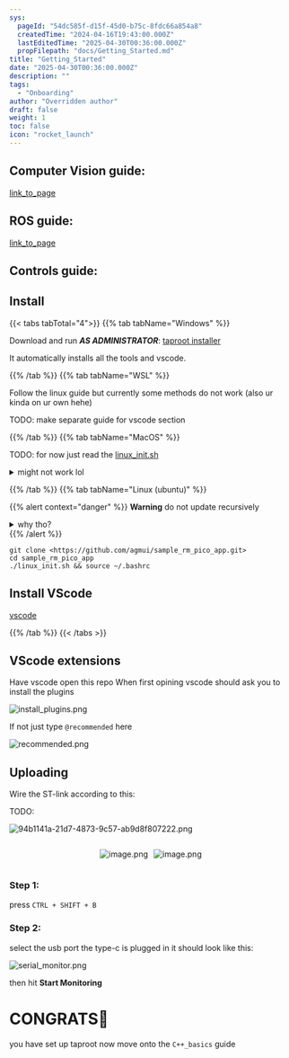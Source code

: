```yaml
---
sys:
  pageId: "54dc585f-d15f-45d0-b75c-8fdc66a854a8"
  createdTime: "2024-04-16T19:43:00.000Z"
  lastEditedTime: "2025-04-30T00:36:00.000Z"
  propFilepath: "docs/Getting_Started.md"
title: "Getting_Started"
date: "2025-04-30T00:36:00.000Z"
description: ""
tags:
  - "Onboarding"
author: "Overridden author"
draft: false
weight: 1
toc: false
icon: "rocket_launch"
---
```


## Computer Vision guide:

[link_to_page](86d45bc0-388b-4d26-8848-44f255f73d0e)

## ROS guide:

[link_to_page](3c76c1de-ec8f-46d6-8b0a-294005edc2d5)

## Controls guide:

## Install

{{< tabs tabTotal="4">}}
{{% tab tabName="Windows" %}}

Download and run _**AS ADMINISTRATOR**_: [taproot installer](https://github.com/Thornbots/TeachingFreshies/releases/tag/1.0)

It automatically installs all the tools and vscode.

{{% /tab %}}
{{% tab tabName="WSL" %}}

Follow the linux guide but currently some methods do not work (also ur kinda on ur own hehe)

TODO: make separate guide for vscode section

{{% /tab %}}
{{% tab tabName="MacOS" %}}

TODO: for now just read the [linux_init.sh](https://github.com/agmui/sample_rm_pico_app/blob/main/linux_init.sh)

<details>
<summary>might not work lol</summary>

`brew install libusb pkg-config`

Next install: [vscode](https://code.visualstudio.com/Download)

</details>

{{% /tab %}}
{{% tab tabName="Linux (ubuntu)" %}}

{{% alert context="danger" %}}
**Warning** do not update recursively
<details>
<summary>why tho?</summary>
There are some submodules that may go on for a while (like tinyusb) and I highly
recommend you don't need to get them.
If you want to see what submodules I update just look in `linux_init.sh`
</details>
{{% /alert %}}

```shell
git clone <https://github.com/agmui/sample_rm_pico_app.git>
cd sample_rm_pico_app
./linux_init.sh && source ~/.bashrc
```

## Install VScode

[vscode](https://code.visualstudio.com/Download)

{{% /tab %}}
{{< /tabs >}}

## VScode extensions

Have vscode open this repo
When first opining vscode should ask you to install the plugins

![install_plugins.png](https://prod-files-secure.s3.us-west-2.amazonaws.com/d518164a-d88e-44d1-a4ee-3adb3bd8bce0/89bd30f0-1825-4e77-867b-0a41ce370880/install_plugins.png?X-Amz-Algorithm=AWS4-HMAC-SHA256&X-Amz-Content-Sha256=UNSIGNED-PAYLOAD&X-Amz-Credential=ASIAZI2LB4667TM6C2ML%2F20250802%2Fus-west-2%2Fs3%2Faws4_request&X-Amz-Date=20250802T070922Z&X-Amz-Expires=3600&X-Amz-Security-Token=IQoJb3JpZ2luX2VjENf%2F%2F%2F%2F%2F%2F%2F%2F%2F%2FwEaCXVzLXdlc3QtMiJHMEUCIQCCwbIBTSwwCOIz1mmKP3ot8u17iy8%2F3rHEDyfw%2BlVvVQIgYeO5A57eMcDocCnMjFeij%2BrPrOaDvUoTkfDUPeS%2BGc4q%2FwMIEBAAGgw2Mzc0MjMxODM4MDUiDIoOuNVfn1H%2FSnNzyircAxMDP%2FKuOTgzQlan5SabBipQJxN6%2BdWkUPH7%2BM9CgNOu41vNjlivrwo3aBKstvzTxf5hGiWNOvElGHIkrcb9hehw8fOhiJYtWoMeC4J7lMCIVFIZivNDTvSEOCGusxfGqI1KQBpJfhHf4VPJvm70DJgKb4mIUGqs8jJV6K38o%2BNffG7QVFl4dmtYljngy0RDo7JKZcd28kBs08%2BEf0IjEZlVJa%2FuSLhfej94dL6iB9qudTfvrB98MwD49Oyy6zzWvvRUoPYCwAlU9k3em9P7ISStbG6QA2CZFrIThquyEr6oOgylgIqVNmgpw33g5ZIKS%2FMuD%2F1NpZ9qLjiERFhEjtyDaGj2f17mtsdXYyqn%2B7bRPcWcFkOaU8GZWMbXi4kxzrsuhAan99l6g0JJQgsbktCwLTNa99sPboLWJEX7SqRZF7XQsYtsC8Kb7I7yBg5CuycrnqtNtCOFAZZoLzzBKfP04bLPVjpOqC8esJNdbWDNN9M304x9Mgb96dA4NGxsVMxEmUner7dvrcE8VTkY3ZsfYg5wQ20H6nf25jGfaIFSdALY3WogrqTTRHOtgy7Z3MPgxXMF6oRAbdnBjZZAN8PSS%2BQXfIBvYIpV6B6HO3oANpyv19rouuAY%2BuOzMLrwtsQGOqUBDmN23yX7OQ634vvLz%2B0RuB%2BwiCHcCK%2Bw7lI0ZiG6PMxboMW%2B3yqcsyXe7YXbMTdcqeqNyKFQYup2pOwpe%2B28RWlVIPj%2B3fM%2BWtt%2B6xAAdYPYiMxahfr0L5YL7a0w%2FoThcjrCjigmIi71d3c04juL%2FQULXaFyc4z77rQjKW6F3irEPS2Nk2iCmS4kzlxV555PGJremSqtL2xqxWly0B4n%2FF3duryY&X-Amz-Signature=b83e647fdaf477cd56e2fb8613971cd255c8a4712242d9f44d0b04eb940a9184&X-Amz-SignedHeaders=host&x-amz-checksum-mode=ENABLED&x-id=GetObject)

If not just type `@recommended` here  

![recommended.png](https://prod-files-secure.s3.us-west-2.amazonaws.com/d518164a-d88e-44d1-a4ee-3adb3bd8bce0/61e661e9-5d85-4dfc-be0d-8d2097a5e793/recommended.png?X-Amz-Algorithm=AWS4-HMAC-SHA256&X-Amz-Content-Sha256=UNSIGNED-PAYLOAD&X-Amz-Credential=ASIAZI2LB4667TM6C2ML%2F20250802%2Fus-west-2%2Fs3%2Faws4_request&X-Amz-Date=20250802T070922Z&X-Amz-Expires=3600&X-Amz-Security-Token=IQoJb3JpZ2luX2VjENf%2F%2F%2F%2F%2F%2F%2F%2F%2F%2FwEaCXVzLXdlc3QtMiJHMEUCIQCCwbIBTSwwCOIz1mmKP3ot8u17iy8%2F3rHEDyfw%2BlVvVQIgYeO5A57eMcDocCnMjFeij%2BrPrOaDvUoTkfDUPeS%2BGc4q%2FwMIEBAAGgw2Mzc0MjMxODM4MDUiDIoOuNVfn1H%2FSnNzyircAxMDP%2FKuOTgzQlan5SabBipQJxN6%2BdWkUPH7%2BM9CgNOu41vNjlivrwo3aBKstvzTxf5hGiWNOvElGHIkrcb9hehw8fOhiJYtWoMeC4J7lMCIVFIZivNDTvSEOCGusxfGqI1KQBpJfhHf4VPJvm70DJgKb4mIUGqs8jJV6K38o%2BNffG7QVFl4dmtYljngy0RDo7JKZcd28kBs08%2BEf0IjEZlVJa%2FuSLhfej94dL6iB9qudTfvrB98MwD49Oyy6zzWvvRUoPYCwAlU9k3em9P7ISStbG6QA2CZFrIThquyEr6oOgylgIqVNmgpw33g5ZIKS%2FMuD%2F1NpZ9qLjiERFhEjtyDaGj2f17mtsdXYyqn%2B7bRPcWcFkOaU8GZWMbXi4kxzrsuhAan99l6g0JJQgsbktCwLTNa99sPboLWJEX7SqRZF7XQsYtsC8Kb7I7yBg5CuycrnqtNtCOFAZZoLzzBKfP04bLPVjpOqC8esJNdbWDNN9M304x9Mgb96dA4NGxsVMxEmUner7dvrcE8VTkY3ZsfYg5wQ20H6nf25jGfaIFSdALY3WogrqTTRHOtgy7Z3MPgxXMF6oRAbdnBjZZAN8PSS%2BQXfIBvYIpV6B6HO3oANpyv19rouuAY%2BuOzMLrwtsQGOqUBDmN23yX7OQ634vvLz%2B0RuB%2BwiCHcCK%2Bw7lI0ZiG6PMxboMW%2B3yqcsyXe7YXbMTdcqeqNyKFQYup2pOwpe%2B28RWlVIPj%2B3fM%2BWtt%2B6xAAdYPYiMxahfr0L5YL7a0w%2FoThcjrCjigmIi71d3c04juL%2FQULXaFyc4z77rQjKW6F3irEPS2Nk2iCmS4kzlxV555PGJremSqtL2xqxWly0B4n%2FF3duryY&X-Amz-Signature=755e7252d940964040b84b09a82f7f8b1a92bcc260cf1f96dee3570637955765&X-Amz-SignedHeaders=host&x-amz-checksum-mode=ENABLED&x-id=GetObject)

## Uploading

Wire the ST-link according to this:

TODO:

![94b1141a-21d7-4873-9c57-ab9d8f807222.png](https://prod-files-secure.s3.us-west-2.amazonaws.com/d518164a-d88e-44d1-a4ee-3adb3bd8bce0/e5fad17d-ab82-4300-9f4c-505ab4b1202c/94b1141a-21d7-4873-9c57-ab9d8f807222.png?X-Amz-Algorithm=AWS4-HMAC-SHA256&X-Amz-Content-Sha256=UNSIGNED-PAYLOAD&X-Amz-Credential=ASIAZI2LB4667TM6C2ML%2F20250802%2Fus-west-2%2Fs3%2Faws4_request&X-Amz-Date=20250802T070922Z&X-Amz-Expires=3600&X-Amz-Security-Token=IQoJb3JpZ2luX2VjENf%2F%2F%2F%2F%2F%2F%2F%2F%2F%2FwEaCXVzLXdlc3QtMiJHMEUCIQCCwbIBTSwwCOIz1mmKP3ot8u17iy8%2F3rHEDyfw%2BlVvVQIgYeO5A57eMcDocCnMjFeij%2BrPrOaDvUoTkfDUPeS%2BGc4q%2FwMIEBAAGgw2Mzc0MjMxODM4MDUiDIoOuNVfn1H%2FSnNzyircAxMDP%2FKuOTgzQlan5SabBipQJxN6%2BdWkUPH7%2BM9CgNOu41vNjlivrwo3aBKstvzTxf5hGiWNOvElGHIkrcb9hehw8fOhiJYtWoMeC4J7lMCIVFIZivNDTvSEOCGusxfGqI1KQBpJfhHf4VPJvm70DJgKb4mIUGqs8jJV6K38o%2BNffG7QVFl4dmtYljngy0RDo7JKZcd28kBs08%2BEf0IjEZlVJa%2FuSLhfej94dL6iB9qudTfvrB98MwD49Oyy6zzWvvRUoPYCwAlU9k3em9P7ISStbG6QA2CZFrIThquyEr6oOgylgIqVNmgpw33g5ZIKS%2FMuD%2F1NpZ9qLjiERFhEjtyDaGj2f17mtsdXYyqn%2B7bRPcWcFkOaU8GZWMbXi4kxzrsuhAan99l6g0JJQgsbktCwLTNa99sPboLWJEX7SqRZF7XQsYtsC8Kb7I7yBg5CuycrnqtNtCOFAZZoLzzBKfP04bLPVjpOqC8esJNdbWDNN9M304x9Mgb96dA4NGxsVMxEmUner7dvrcE8VTkY3ZsfYg5wQ20H6nf25jGfaIFSdALY3WogrqTTRHOtgy7Z3MPgxXMF6oRAbdnBjZZAN8PSS%2BQXfIBvYIpV6B6HO3oANpyv19rouuAY%2BuOzMLrwtsQGOqUBDmN23yX7OQ634vvLz%2B0RuB%2BwiCHcCK%2Bw7lI0ZiG6PMxboMW%2B3yqcsyXe7YXbMTdcqeqNyKFQYup2pOwpe%2B28RWlVIPj%2B3fM%2BWtt%2B6xAAdYPYiMxahfr0L5YL7a0w%2FoThcjrCjigmIi71d3c04juL%2FQULXaFyc4z77rQjKW6F3irEPS2Nk2iCmS4kzlxV555PGJremSqtL2xqxWly0B4n%2FF3duryY&X-Amz-Signature=bb17566fc3ef3dab38c1279015d4d54b0d6b5a2d88d0dc74c687d851772c5b8a&X-Amz-SignedHeaders=host&x-amz-checksum-mode=ENABLED&x-id=GetObject)

<div style="display: flex;flex-direction: row; column-gap:10px; max-width: 630px;justify-content: center;">
<div>

![image.png](https://prod-files-secure.s3.us-west-2.amazonaws.com/d518164a-d88e-44d1-a4ee-3adb3bd8bce0/210ecb78-1116-4d7b-b9b7-2292f66fa2c2/image.png?X-Amz-Algorithm=AWS4-HMAC-SHA256&X-Amz-Content-Sha256=UNSIGNED-PAYLOAD&X-Amz-Credential=ASIAZI2LB4663DPC2PQS%2F20250802%2Fus-west-2%2Fs3%2Faws4_request&X-Amz-Date=20250802T070924Z&X-Amz-Expires=3600&X-Amz-Security-Token=IQoJb3JpZ2luX2VjENf%2F%2F%2F%2F%2F%2F%2F%2F%2F%2FwEaCXVzLXdlc3QtMiJHMEUCIQCXRUdZ%2F0FKWlxDZBS%2F6JuwE%2Bzf9EcLgno2uZiIzxEE4gIgNH6as3f0u1eY%2FhveaCOlSeOEONIIH40eZnsObXdZCvkq%2FwMIEBAAGgw2Mzc0MjMxODM4MDUiDLNADMTERiKT3%2BwaJSrcA%2FUZcp4Gt88J9WIED2tlksgbwxtyYS8WrpJlcRrWK7FSyqDrv%2FgYhT1vikbhF7R0fArwNipQulmMJ9TBq2kjq%2BohBEC3U%2FIcZjT7wRDMXkjsORyiFXe%2BWSCbisR4oGSBsv53efRYmb%2Bn3cq8OuWA2xIwOEXI2H39rk5IfuZcloF5se4zfqNhwjXJmXKU1nY4ACAJFo1PBzktpI%2FgTi2vW5lYyMCxVLc6wdf9Fu8uBPkdgIOh9Cu%2FVzTSWIFXPLn0BdeCJQWetFYkQmM%2F%2FKSL%2FBctlGxQHC3mL232TpCb1MpvsLZdTUUoTNVymimbOs4ea0pgLA%2B54gr3h7g%2B%2FUSRjAIAdA6hrd9ahPTKY0GP%2FT0zALYPq74SbPVb%2BkJ8epUeo%2ByRhca9bZXGfxypSV0G0QjKxR%2FSz0APPn0pGuxJpZyBkxKMOOFR2YZrmSA83ZsDBONEuImfGetVgPhyS6Db2Ie3HZtjUYWHmFhXnrKqyunfrhvVp1j9ZkFWeKJLbdkBPs%2FSv0i5VQak5edX8mwjrDyb4Ebbo4VccJzd1eZq2%2BUkR5L9paOPZyHxnwD1yiK9WWoBKMDelJBLH1mpw6G38CTVb7ghIv%2BROmBDUGALlFI87oeBoDmorQJiBQtsMJzwtsQGOqUB1ZWAPz0BGOtB9oM7sGeZoegHN1oSrBh77osknE1ZrSipkE8%2FD3ElBYyDDBazX8onuvqWpZg6hhcBr%2B%2FmaV5eBHvMNd9k5CWmuLMO79rVXMveXt5gTbUdIw60ozM1%2Be5L1R1gIO%2BWrI0SBL7zlIeHdToV1Yvr0QwpyZ9OGF8yj9FrhAez77mtUSx8RVQy3DBZ0BJnv8Q4N%2FCDzAOJcQ2%2Bb2cyucL%2F&X-Amz-Signature=924cfe88a31faa518195b9118c97563c1cbcec1bff19e42a67f14b09d62a3e1e&X-Amz-SignedHeaders=host&x-amz-checksum-mode=ENABLED&x-id=GetObject)

</div>
<div>

![image.png](https://prod-files-secure.s3.us-west-2.amazonaws.com/d518164a-d88e-44d1-a4ee-3adb3bd8bce0/33a0fd0f-8ca6-4a86-8e09-26e95ded1fff/image.png?X-Amz-Algorithm=AWS4-HMAC-SHA256&X-Amz-Content-Sha256=UNSIGNED-PAYLOAD&X-Amz-Credential=ASIAZI2LB466URCFTVOL%2F20250802%2Fus-west-2%2Fs3%2Faws4_request&X-Amz-Date=20250802T070925Z&X-Amz-Expires=3600&X-Amz-Security-Token=IQoJb3JpZ2luX2VjENf%2F%2F%2F%2F%2F%2F%2F%2F%2F%2FwEaCXVzLXdlc3QtMiJHMEUCIQCPeC2pZEiZ42fmv1QQAFBJRcG89lxjp04tznjPJv0K9AIgZgSix5rC6D%2ByJGH2joalGbMuHPSQNDNJvd0rXGd56r8q%2FwMIEBAAGgw2Mzc0MjMxODM4MDUiDD6fBTYNaQ4Nk2nBmCrcA6NgUI7b020qAKBBlYNYplssOs8dj1n5JdSunrCaZXeOfkonG7yHHtVtm5JZ9fcTN%2FlwVG48CpXoWMtgXCGY02gYmny6deFcHK4rFoYTjUaOUI8wNUjTaXdVZ3FX2E%2Fz7%2BsF%2F6RkqNOA8eU8Y8lXNQE8FMqBbWQ3CIyvSaZ01gkZ6H3k7gxET0vegbpTdwKf4rxEVaEs%2FTK26rmvZSDJ0havrqsyldf%2Fx2hlrw6meD0B2dp0MrNOwM74oOfdi43dZG0WCp12Vw%2BGQc2fshcg5G4Ghf2BCNu%2FQv1XGdYjPnhORn0UAD6oUlghymUCp6HrDIOqShJVffcRkm90n5foZM6bSdWEcAiWsu982jPp5qApDQMO9el9tP3KfhMZJsyHGvDHyeVcV3sRS55oqazLzj5aStv6vovZz48Ir8J91tbj2yvOn%2F0hGmJGKYyor1LMuoLwAG1qQmBRipU3cKH1ig1PwNfhfuHTeAMKu%2F2g4c%2Bkw5HQ8ZVJiOlD3PVI5xm6LnJYN%2B6cxcbCIG7P1cuZpIODpyGOZ23xD4nKBGImnauUcqo0ibAAIIFHNiR%2FaLE30hZwCADpnYkEmHay16OG51Nr2xVDbiDK1Hqt8Ky56xoaRezdUArbWYYhi4CDMOHvtsQGOqUBfj%2BkVskVJ5PxpC2OjpC6mxNQZcS8wjGwi%2FNolNSgIFiMZpYEbXukboz4NRthfZrGMnUYjjTCDTJ6A13pI6%2Bp%2B5Xi1kZe1FH%2F2u5UU8bkV9MdWxzSmVa%2BD8MrrbSSYSWNHaTaYRjGAnDkepakmkdzM%2BQPrQurYqR%2Bwe48Kh9sUutNcaXzUK7bKMcBCOkQcKQExeLXao7%2FxHCbuOJAjQY%2BQ72YVDwj&X-Amz-Signature=e0b28dc25fcd9599d5f43fde700b24a0d8d8f0440f9f35987056a49822dc46fc&X-Amz-SignedHeaders=host&x-amz-checksum-mode=ENABLED&x-id=GetObject)

</div>
</div>

### Step 1:

press `CTRL + SHIFT + B`

### Step 2:

select the usb port the type-c is plugged in it should look like this:

![serial_monitor.png](https://prod-files-secure.s3.us-west-2.amazonaws.com/d518164a-d88e-44d1-a4ee-3adb3bd8bce0/f03f4774-05d4-4393-b6a0-d5efb6d315ab/serial_monitor.png?X-Amz-Algorithm=AWS4-HMAC-SHA256&X-Amz-Content-Sha256=UNSIGNED-PAYLOAD&X-Amz-Credential=ASIAZI2LB4667TM6C2ML%2F20250802%2Fus-west-2%2Fs3%2Faws4_request&X-Amz-Date=20250802T070922Z&X-Amz-Expires=3600&X-Amz-Security-Token=IQoJb3JpZ2luX2VjENf%2F%2F%2F%2F%2F%2F%2F%2F%2F%2FwEaCXVzLXdlc3QtMiJHMEUCIQCCwbIBTSwwCOIz1mmKP3ot8u17iy8%2F3rHEDyfw%2BlVvVQIgYeO5A57eMcDocCnMjFeij%2BrPrOaDvUoTkfDUPeS%2BGc4q%2FwMIEBAAGgw2Mzc0MjMxODM4MDUiDIoOuNVfn1H%2FSnNzyircAxMDP%2FKuOTgzQlan5SabBipQJxN6%2BdWkUPH7%2BM9CgNOu41vNjlivrwo3aBKstvzTxf5hGiWNOvElGHIkrcb9hehw8fOhiJYtWoMeC4J7lMCIVFIZivNDTvSEOCGusxfGqI1KQBpJfhHf4VPJvm70DJgKb4mIUGqs8jJV6K38o%2BNffG7QVFl4dmtYljngy0RDo7JKZcd28kBs08%2BEf0IjEZlVJa%2FuSLhfej94dL6iB9qudTfvrB98MwD49Oyy6zzWvvRUoPYCwAlU9k3em9P7ISStbG6QA2CZFrIThquyEr6oOgylgIqVNmgpw33g5ZIKS%2FMuD%2F1NpZ9qLjiERFhEjtyDaGj2f17mtsdXYyqn%2B7bRPcWcFkOaU8GZWMbXi4kxzrsuhAan99l6g0JJQgsbktCwLTNa99sPboLWJEX7SqRZF7XQsYtsC8Kb7I7yBg5CuycrnqtNtCOFAZZoLzzBKfP04bLPVjpOqC8esJNdbWDNN9M304x9Mgb96dA4NGxsVMxEmUner7dvrcE8VTkY3ZsfYg5wQ20H6nf25jGfaIFSdALY3WogrqTTRHOtgy7Z3MPgxXMF6oRAbdnBjZZAN8PSS%2BQXfIBvYIpV6B6HO3oANpyv19rouuAY%2BuOzMLrwtsQGOqUBDmN23yX7OQ634vvLz%2B0RuB%2BwiCHcCK%2Bw7lI0ZiG6PMxboMW%2B3yqcsyXe7YXbMTdcqeqNyKFQYup2pOwpe%2B28RWlVIPj%2B3fM%2BWtt%2B6xAAdYPYiMxahfr0L5YL7a0w%2FoThcjrCjigmIi71d3c04juL%2FQULXaFyc4z77rQjKW6F3irEPS2Nk2iCmS4kzlxV555PGJremSqtL2xqxWly0B4n%2FF3duryY&X-Amz-Signature=0cae59e8113b04baafaf29f3f967c7b710c7be3dfcf761e4efa229637a6d2da9&X-Amz-SignedHeaders=host&x-amz-checksum-mode=ENABLED&x-id=GetObject)

then hit **Start Monitoring**

# CONGRATS🎉

you have set up taproot now move onto the `C++_basics` guide
